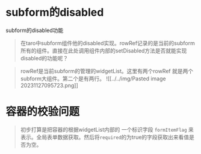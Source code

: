 
# subform的disabled
subform的disabled功能
> 在taro中subform组件他的disabled实现。rowRef记录的是当前的subform所有的组件。直接在此处调用组件内部的setDisabled方法是否就能实现disabled的功能呢？


> rowRef是当前subform的管理的widgetList。这里有两个rowRef 就是两个subform大组件。第二个是有两行。
![[../../img/Pasted image 20231127095723.png]]


# 容器的校验问题
> 初步打算是把容器的根据widgetList内部的 一个标识字段 `formItemFlag` 来表示。全局表单数据获取。然后将`required`的为true的字段获取出来看值是否为空。